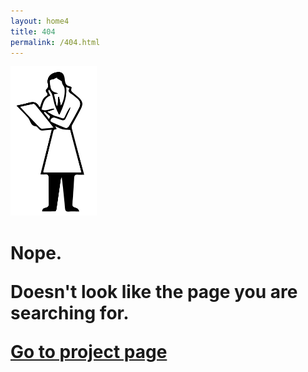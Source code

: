 ```yaml
---
layout: home4
title: 404
permalink: /404.html
---
```


<img src="/images/404.png" alt="404 img" height="239" width="138">
<br>
<h1>
Nope.
<p>Doesn't look like the page you are searching for.</p>

<a href="http://fabriziogoglia.com" class="button">Go to project page</a>
